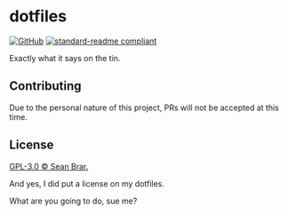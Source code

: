 # dotfiles

[![GitHub](https://img.shields.io/github/license/seanbrar/dotfiles)](LICENSE)
[![standard-readme compliant](https://img.shields.io/badge/readme%20style-standard-brightgreen.svg?style=flat-square)](https://github.com/RichardLitt/standard-readme)

Exactly what it says on the tin.

## Contributing

Due to the personal nature of this project, PRs will not be accepted at this time.

## License

[GPL-3.0 © Sean Brar.](LICENSE)

And yes, I did put a license on my dotfiles.

What are you going to do, sue me?
